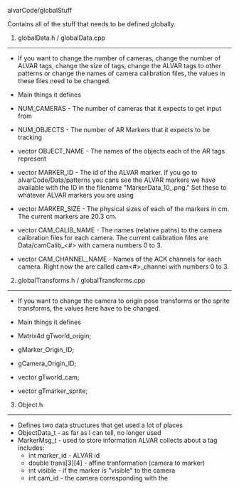 alvarCode/globalStuff

Contains all of the stuff that needs to be defined globally.

1. globalData.h / globalData.cpp
--------------------------------------
* If you want to change the number of cameras, change the number of ALVAR tags, change the size of tags, change the ALVAR tags to other patterns or change the names of camera calibration files, the values in these files need to be changed.

* Main things it defines
* NUM_CAMERAS - The number of cameras that it expects to get input from
* NUM_OBJECTS - The number of AR Markers that it expects to be tracking
* vector<string> OBJECT_NAME - The names of the objects each of the AR tags represent
* vector<int> MARKER_ID - The id of the ALVAR marker. If you go to alvarCode/Data/patterns you cans see the ALVAR markers we have available with the ID in the filename "MarkerData_10_<ID>.png." Set these to whatever ALVAR markers you are using
* vector<int> MARKER_SIZE - The physical sizes of each of the markers in cm. The current markers are 20.3 cm.
* vector<string> CAM_CALIB_NAME - The names (relative paths) to the camera calibration files for each camera. The current calibration files are Data/camCalib_<#> with camera numbers 0 to 3.
* vector<string> CAM_CHANNEL_NAME - Names of the ACK channels for each camera. Right now the are called cam<#>_channel with numbers 0 to 3.

2. globalTransforms.h / globalTransforms.cpp
--------------------------------------------------
* If you want to change the camera to origin pose transforms or the sprite transforms, the values here have to be changed.

* Main things it defines
* Matrix4d gTworld_origin;
* gMarker_Origin_ID;
* gCamera_Origin_ID;
* vector<Matrix4d> gTworld_cam;
* vector<Matrix4d> gTmarker_sprite;

3. Object.h
----------------------------------------------------------
* Defines two data structures that get used a lot of places
* ObjectData_t - as far as I can tell, no longer used
* MarkerMsg_t - used to store information ALVAR collects about a tag includes:
  *  int marker_id - ALVAR id
  *  double trans[3][4] - affine tranformation (camera to marker)
  *  int visible - if the marker is "visible" to the camera
  *  int cam_id - the camera corresponding with the 
